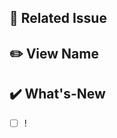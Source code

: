 ## 📌 Related Issue
<!-- 관련 이슈를 설명해주세요. -->

## ✏️ View Name

## ✔️ What's-New
<!-- 한 일들을 적어주세요. -->
- [ ] !
